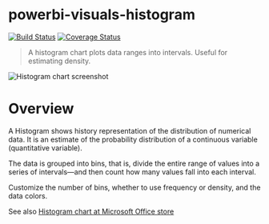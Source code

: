 # powerbi-visuals-histogram
[![Build Status](https://travis-ci.org/Microsoft/powerbi-visuals-histogram.svg?branch=master)](https://travis-ci.org/Microsoft/powerbi-visuals-histogram) [![Coverage Status](https://coveralls.io/repos/github/Microsoft/powerbi-visuals-histogram/badge.svg?branch=master)](https://coveralls.io/github/Microsoft/powerbi-visuals-histogram?branch=master)

> A histogram chart plots data ranges into intervals. Useful for estimating density.

![Histogram chart screenshot](https://az158878.vo.msecnd.net/marketing/Partner_21474836617/Product_42949680587/Asset_941ab72a-2c82-405a-b258-6c8c01d13e68/Histogramscreenshot1.png)
# Overview
A Histogram shows history representation of the distribution of numerical data. It is an estimate of the probability distribution of a continuous variable (quantitative variable).

The data is grouped into bins, that is, divide the entire range of values into a series of intervals—and then count how many values fall into each interval.

Customize the number of bins, whether to use frequency or density, and the data colors.

See also [Histogram chart at Microsoft Office store](https://store.office.com/en-us/app.aspx?assetid=WA104380776&sourcecorrid=e26ecce9-0b9e-47f4-9c7a-a023465dafdc&searchapppos=0&ui=en-US&rs=en-US&ad=US&appredirect=false)
